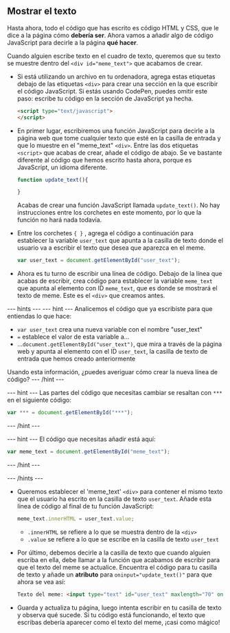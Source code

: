 ## Mostrar el texto

Hasta ahora, todo el código que has escrito es código HTML y CSS, que le dice a la página cómo **debería ser**. Ahora vamos a añadir algo de código JavaScript para decirle a la página **qué hacer**.

Cuando alguien escribe texto en el cuadro de texto, queremos que su texto se muestre dentro del `<div id="meme_text">` que acabamos de crear.

- Si está utilizando un archivo en tu ordenadora, agrega estas etiquetas debajo de las etiquetas `<div>` para crear una sección en la que escribir el código JavaScript. Si estás usando CodePen, puedes omitir este paso: escribe tu código en la sección de JavaScript ya hecha.

  ```html
  <script type="text/javascript">
  </script>
  ```

- En primer lugar, escribiremos una función JavaScript para decirle a la página web que tome cualquier texto que esté en la casilla de entrada y que lo muestre en el "meme_text" `<div>`. Entre las dos etiquetas `<script>` que acabas de crear, añade el código de abajo. Se ve bastante diferente al código que hemos escrito hasta ahora, porque es JavaScript, un idioma diferente.

  ```JavaScript
  function update_text(){

  }
  ```

  Acabas de crear una función JavaScript llamada `update_text()`. No hay instrucciones entre los corchetes en este momento, por lo que la función no hará nada todavía.

- Entre los corchetes `{ }` , agrega el código a continuación para establecer la variable `user_text` que apunta a la casilla de texto donde el usuario va a escribir el texto que desea que aparezca en el meme.

  ```JavaScript
  var user_text = document.getElementById("user_text");
  ```

- Ahora es tu turno de escribir una línea de código. Debajo de la línea que acabas de escribir, crea código para establecer la variable `meme_text` que apunta al elemento con ID `meme_text`, que es donde se mostrará el texto de meme. Este es el `<div>` que creamos antes.

--- hints ---
 --- hint --- Analicemos el código que ya escribiste para que entiendas lo que hace:

* `var user_text` crea una nueva variable con el nombre "user_text"
* `=` establece el valor de esta variable a...
* ...`document.getElementById("user_text")`, que mira a través de la página web y apunta al elemento con el ID `user_text`, la casilla de texto de entrada que hemos creado anteriormente

Usando esta información, ¿puedes averiguar cómo crear la nueva línea de código?
--- /hint ---


--- hint --- Las partes del código que necesitas cambiar se resaltan con `***` en el siguiente código:
```JavaScript
var *** = document.getElementById("***");
```
--- /hint ---

--- hint --- El código que necesitas añadir está aquí:

```JavaScript
var meme_text = document.getElementById("meme_text");
```
--- /hint ---

--- /hints ---


- Queremos establecer el 'meme_text' `<div>` para contener el mismo texto que el usuario ha escrito en la casilla de texto `user_text`. Añade esta línea de código al final de tu función JavaScript:

  ``` JavaScript
  meme_text.innerHTML = user_text.value;
  ```

  * `.innerHTML` se refiere a lo que se muestra dentro de la `<div>`
  * `.value` se refiere a lo que se escribe en la casilla de texto `user_text`

- Por último, debemos decirle a la casilla de texto que cuando alguien escriba en ella, debe llamar a la función que acabamos de escribir para que el texto del meme se actualice. Encuentra el código para tu casilla de texto y añade un **atributo** para `oninput="update_text()"` para que ahora se vea así:

  ```html
  Texto del meme: <input type="text" id="user_text" maxlength="70" oninput="update_text()"><p>
  ```

 - Guarda y actualiza tu página, luego intenta escribir en tu casilla de texto y observa qué sucede. Si tu código está funcionando, el texto que escribas debería aparecer como el texto del meme, ¡casi como mágico!

